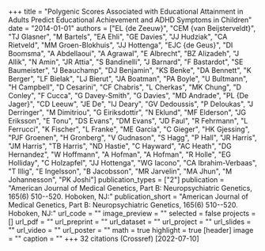 +++
title = "Polygenic Scores Associated with Educational Attainment in Adults Predict Educational Achievement and ADHD Symptoms in Children"
date = "2014-01-01"
authors = ["EL {de Zeeuw}", "CEM {van Beijsterveldt}", "TJ Glasner", "M Bartels", "EA Ehli", "GE Davies", "JJ Hudziak", "CA Rietveld", "MM Groen-Blokhuis", "JJ Hottenga", "EJC {de Geus}", "DI Boomsma", "A Abdellaoui", "A Agrawal", "E Albrecht", "BZ Alizadeh", "J Allik", "N Amin", "JR Attia", "S Bandinelli", "J Barnard", "F Bastardot", "SE Baumeister", "J Beauchamp", "DJ Benjamin", "KS Benke", "DA Bennett", "K Berger", "LF Bielak", "LJ Bierut", "JA Boatman", "PA Boyle", "U Bultmann", "H Campbell", "D Cesarini", "CF Chabris", "L Cherkas", "MK Chung", "D Conley", "F Cucca", "G Davey-Smith", "G Davies", "MD Andrade", "PL {De Jager}", "CD Leeuw", "JE De", "IJ Deary", "GV Dedoussis", "P Deloukas", "J Derringer", "M Dimitriou", "G Eiriksdottir", "N Eklund", "MF Elderson", "JG Eriksson", "E Tonu", "DS Evans", "DM Evans", "JD Faul", "R Fehrmann", "L Ferrucci", "K Fischer", "L Franke", "ME Garcia", "C Gieger", "HK Gjessing", "PJF Groenen", "H Gronberg", "V Gudnason", "S Hagg", "P Hall", "JR Harris", "JM Harris", "TB Harris", "ND Hastie", "C Hayward", "AC Heath", "DG Hernandez", "W Hoffmann", "A Hofman", "A Hofman", "R Holle", "EG Holliday", "C Holzapfel", "JJ Hottenga", "WG Iacono", "CA Ibrahim-Verbaas", "T Illig", "E Ingelsson", "B Jacobsson", "MR Jarvelin", "MA Jhun", "M Johannesson", "PK Joshi"]
publication_types = ["2"]
publication = "American Journal of Medical Genetics, Part B: Neuropsychiatric Genetics, 165(6) 510--520. Hoboken, NJ:"
publication_short = "American Journal of Medical Genetics, Part B: Neuropsychiatric Genetics, 165(6) 510--520. Hoboken, NJ:"
url_code = ""
image_preview = ""
selected = false
projects = []
url_pdf = ""
url_preprint = ""
url_dataset = ""
url_project = ""
url_slides = ""
url_video = ""
url_poster = ""
math = true
highlight = true
[header]
image = ""
caption = ""
+++
32 citations (Crossref) [2022-07-10]
